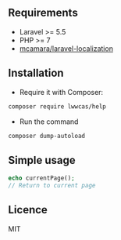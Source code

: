 ## Requirements

- Laravel >= 5.5
- PHP >= 7
- [mcamara/laravel-localization](https://github.com/mcamara/laravel-localization)

## Installation

- Require it with Composer:
```bash
composer require lwwcas/help
```

- Run the command
```bash
composer dump-autoload
```

## Simple usage

```php
echo currentPage();
// Return to current page
```

## Licence

MIT
